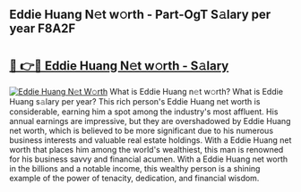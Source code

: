 ## Eddie Huang N𝚎t w𝚘rth - Part-OgT S𝚊lary per year F8A2F

# <h2><a href="http://gc3fz0o.nevu.top/?p=Eddie+Huang">🔗 👉🔴 Eddie Huang N𝚎t w𝚘rth - S𝚊lary</a></h2>

[![Eddie Huang N𝚎t W𝚘rth](https://i.imgur.com/Oavwk0R.jpeg)](http://gc3fz0o.nevu.top/?p=Eddie+Huang)
What is Eddie Huang n𝚎t w𝚘rth? What is Eddie Huang s𝚊lary per year?
This rich person's Eddie Huang net worth is considerable, earning him a spot among the industry's most affluent. His annual earnings are impressive, but they are overshadowed by Eddie Huang net worth, which is believed to be more significant due to his numerous business interests and valuable real estate holdings. With a Eddie Huang net worth that places him among the world's wealthiest, this man is renowned for his business savvy and financial acumen. With a Eddie Huang net worth in the billions and a notable income, this wealthy person is a shining example of the power of tenacity, dedication, and financial wisdom.
